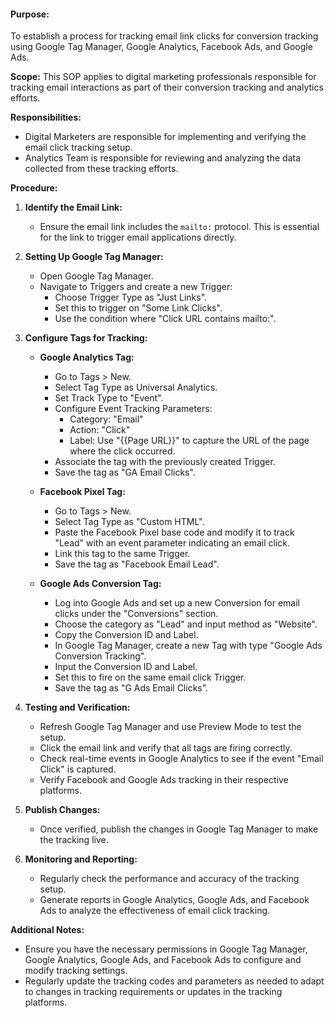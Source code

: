 #### **Purpose:**
To establish a process for tracking email link clicks for conversion tracking using Google Tag Manager, Google Analytics, Facebook Ads, and Google Ads.

**Scope:**
This SOP applies to digital marketing professionals responsible for tracking email interactions as part of their conversion tracking and analytics efforts.

**Responsibilities:**
- Digital Marketers are responsible for implementing and verifying the email click tracking setup.
- Analytics Team is responsible for reviewing and analyzing the data collected from these tracking efforts.

**Procedure:**

1. **Identify the Email Link:**
   - Ensure the email link includes the `mailto:` protocol. This is essential for the link to trigger email applications directly.

2. **Setting Up Google Tag Manager:**
   - Open Google Tag Manager.
   - Navigate to Triggers and create a new Trigger:
     - Choose Trigger Type as "Just Links".
     - Set this to trigger on "Some Link Clicks".
     - Use the condition where "Click URL contains mailto:".

3. **Configure Tags for Tracking:**
   - **Google Analytics Tag:**
     - Go to Tags > New.
     - Select Tag Type as Universal Analytics.
     - Set Track Type to "Event".
     - Configure Event Tracking Parameters:
       - Category: "Email"
       - Action: "Click"
       - Label: Use "{{Page URL}}" to capture the URL of the page where the click occurred.
     - Associate the tag with the previously created Trigger.
     - Save the tag as "GA Email Clicks".

   - **Facebook Pixel Tag:**
     - Go to Tags > New.
     - Select Tag Type as "Custom HTML".
     - Paste the Facebook Pixel base code and modify it to track "Lead" with an event parameter indicating an email click.
     - Link this tag to the same Trigger.
     - Save the tag as "Facebook Email Lead".

   - **Google Ads Conversion Tag:**
     - Log into Google Ads and set up a new Conversion for email clicks under the "Conversions" section.
     - Choose the category as "Lead" and input method as "Website".
     - Copy the Conversion ID and Label.
     - In Google Tag Manager, create a new Tag with type "Google Ads Conversion Tracking".
     - Input the Conversion ID and Label.
     - Set this to fire on the same email click Trigger.
     - Save the tag as "G Ads Email Clicks".

4. **Testing and Verification:**
   - Refresh Google Tag Manager and use Preview Mode to test the setup.
   - Click the email link and verify that all tags are firing correctly.
   - Check real-time events in Google Analytics to see if the event "Email Click" is captured.
   - Verify Facebook and Google Ads tracking in their respective platforms.

5. **Publish Changes:**
   - Once verified, publish the changes in Google Tag Manager to make the tracking live.

6. **Monitoring and Reporting:**
   - Regularly check the performance and accuracy of the tracking setup.
   - Generate reports in Google Analytics, Google Ads, and Facebook Ads to analyze the effectiveness of email click tracking.

**Additional Notes:**
- Ensure you have the necessary permissions in Google Tag Manager, Google Analytics, Google Ads, and Facebook Ads to configure and modify tracking settings.
- Regularly update the tracking codes and parameters as needed to adapt to changes in tracking requirements or updates in the tracking platforms.